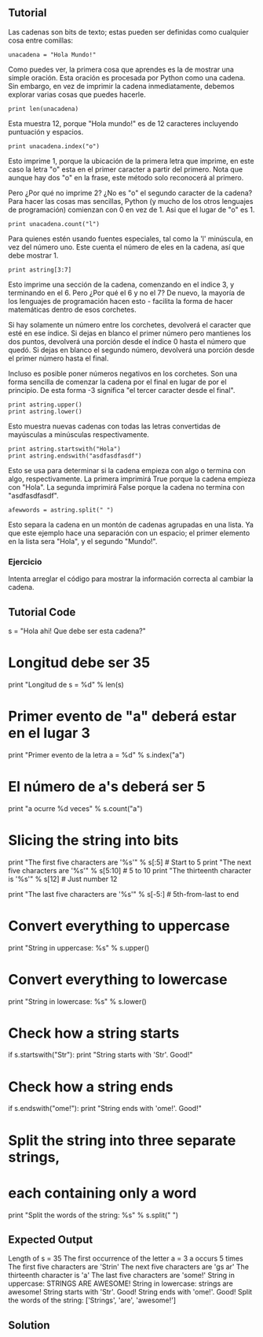 Tutorial
--------

Las cadenas son bits de texto; estas pueden ser definidas como cualquier cosa entre comillas:

    unacadena = "Hola Mundo!"

Como puedes ver, la primera cosa que aprendes es la de mostrar una simple oración. Esta oración es procesada por Python como una cadena. Sin embargo, en vez de imprimir la cadena inmediatamente, debemos explorar varias cosas que puedes hacerle.

    print len(unacadena)

Esta muestra 12, porque "Hola mundo!" es de 12 caracteres incluyendo puntuación y espacios.

    print unacadena.index("o")

Esto imprime 1, porque la ubicación de la primera letra que imprime, en este caso la letra "o" esta en el primer caracter a partir del primero. Nota que aunque hay dos "o" en la frase, este método solo reconocerá al primero.

Pero ¿Por qué no imprime 2? ¿No es "o" el segundo caracter de la cadena? Para hacer las cosas mas sencillas, Python (y mucho de los otros lenguajes de programación) comienzan con 0 en vez de 1. Asi que el lugar de "o" es 1.

    print unacadena.count("l")

Para quienes estén usando fuentes especiales, tal como la 'l' minúscula, en vez del número uno. Este cuenta el número de eles en la cadena, así que debe mostrar 1.

    print astring[3:7]

Esto imprime una sección de la cadena, comenzando en el indice 3, y terminando en el 6. Pero ¿Por qué el 6 y no el 7? De nuevo, la mayoría de los lenguajes de programación hacen esto - facilita la forma de hacer matemáticas dentro de esos corchetes.

Si hay solamente un número entre los corchetes, devolverá el caracter que esté en ese índice. Si dejas en blanco el primer número pero mantienes los dos puntos, devolverá una porción desde el índice 0 hasta el número que quedó. Si dejas en blanco el segundo número, devolverá una porción desde el primer número hasta el final.

Incluso es posible poner números negativos en los corchetes. Son una forma sencilla de comenzar la cadena por el final en lugar de por el principio. De esta forma -3 significa "el tercer caracter desde el final".

    print astring.upper()
    print astring.lower()

Esto muestra nuevas cadenas con todas las letras convertidas de mayúsculas a minúsculas respectivamente.

    print astring.startswith("Hola")
    print astring.endswith("asdfasdfasdf")

Esto se usa para determinar si la cadena empieza con algo o termina con algo, respectivamente. La primera imprimirá True porque la cadena empieza con "Hola". La segunda imprimirá False porque la cadena no termina con "asdfasdfasdf".

    afewwords = astring.split(" ")

Esto separa la cadena en un montón de cadenas agrupadas en una lista. Ya que este ejemplo hace una separación con un espacio; el primer elemento en la lista sera "Hola", y el segundo "Mundo!". 

### Ejercicio

Intenta arreglar el código para mostrar la información correcta al cambiar la cadena.

Tutorial Code
-------------

s = "Hola ahi! Que debe ser esta cadena?"

# Longitud debe ser 35
print "Longitud de s = %d" % len(s)

# Primer evento de "a" deberá estar en el lugar 3
print "Primer evento de la letra a = %d" % s.index("a")

# El número de a's deberá ser 5
print "a ocurre %d veces" % s.count("a")

# Slicing the string into bits
print "The first five characters are '%s'" % s[:5] # Start to 5
print "The next five characters are '%s'" % s[5:10] # 5 to 10
print "The thirteenth character is '%s'" % s[12] # Just number 12

print "The last five characters are '%s'" % s[-5:] # 5th-from-last to end

# Convert everything to uppercase
print "String in uppercase: %s" % s.upper()

# Convert everything to lowercase
print "String in lowercase: %s" % s.lower()

# Check how a string starts
if s.startswith("Str"):
    print "String starts with 'Str'. Good!"

# Check how a string ends
if s.endswith("ome!"):
    print "String ends with 'ome!'. Good!"

# Split the string into three separate strings,
# each containing only a word
print "Split the words of the string: %s" % s.split(" ")

Expected Output
---------------

Length of s = 35
The first occurrence of the letter a = 3
a occurs 5 times
The first five characters are 'Strin'
The next five characters are 'gs ar'
The thirteenth character is 'a'
The last five characters are 'some!'
String in uppercase: STRINGS ARE AWESOME!
String in lowercase: strings are awesome!
String starts with 'Str'. Good!
String ends with 'ome!'. Good!
Split the words of the string: ['Strings', 'are', 'awesome!']

Solution
--------
